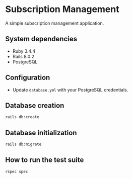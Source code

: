 # Subscription Management

A simple subscription management application.

## System dependencies

- Ruby 3.4.4
- Rails 8.0.2
- PostgreSQL

## Configuration

- Update `database.yml` with your PostgreSQL credentials.

## Database creation

```bash
rails db:create
```

## Database initialization

```bash
rails db:migrate
```

## How to run the test suite

```bash
rspec spec
```

